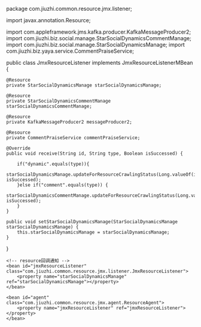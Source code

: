 package com.jiuzhi.common.resource.jmx.listener;

import javax.annotation.Resource;

import com.appleframework.jms.kafka.producer.KafkaMessageProducer2;
import com.jiuzhi.biz.social.manage.StarSocialDynamicsCommentManage;
import com.jiuzhi.biz.social.manage.StarSocialDynamicsManage;
import com.jiuzhi.biz.yaya.service.CommentPraiseService;


public class JmxResourceListener implements JmxResourceListenerMBean {

    @Resource
    private StarSocialDynamicsManage starSocialDynamicsManage;

    @Resource
    private StarSocialDynamicsCommentManage starSocialDynamicsCommentManage;

    @Resource
    private KafkaMessageProducer2 messageProducer2;

    @Resource
    private CommentPraiseService commentPraiseService;

    @Override
    public void receive(String id, String type, Boolean isSuccessed) {

        if("dynamic".equals(type)){
            starSocialDynamicsManage.updateForResourceCrawlingStatus(Long.valueOf(id), isSuccessed);
        }else if("comment".equals(type)) {
            starSocialDynamicsCommentManage.updateForResourceCrawlingStatus(Long.valueOf(id), isSuccessed);
        }
    }

    public void setStarSocialDynamicsManage(StarSocialDynamicsManage starSocialDynamicsManage) {
        this.starSocialDynamicsManage = starSocialDynamicsManage;
    }
}



	<!-- resource回调通知 -->
	<bean id="jmxResourceListener" class="com.jiuzhi.common.resource.jmx.listener.JmxResourceListener">
		<property name="starSocialDynamicsManage" ref="starSocialDynamicsManage"></property>
	</bean>
  
	<bean id="agent" class="com.jiuzhi.common.resource.jmx.agent.ResourceAgent">
		<property name="jmxResourceListener" ref="jmxResourceListener"></property>
	</bean>
